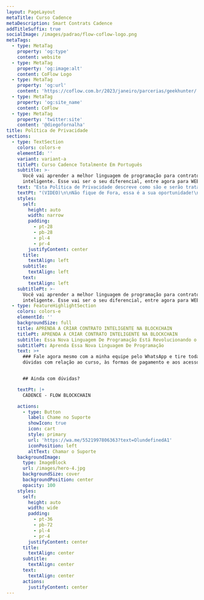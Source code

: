 ```yaml
---
layout: PageLayout
metaTitle: Curso Cadence
metaDescription: Smart Contrats Cadence
addTitleSuffix: true
socialImage: /images/padrao/flow-coflow-logo.png
metaTags:
  - type: MetaTag
    property: 'og:type'
    content: website
  - type: MetaTag
    property: 'og:image:alt'
    content: CoFlow Logo
  - type: MetaTag
    property: 'og:url'
    content: 'https://coflow.com.br/2023/janeiro/parcerias/geekhunter/'
  - type: MetaTag
    property: 'og:site_name'
    content: CoFlow
  - type: MetaTag
    property: 'twitter:site'
    content: '@diegofornalha'
title: Política de Privacidade
sections:
  - type: TextSection
    colors: colors-e
    elementId: ''
    variant: variant-a
    titlePt: Curso Cadence Totalmente Em Português
    subtitle: >-
      Você vai aprender a melhor linguagem de programação para contrato
      inteligente. Esse vai ser o seu diferencial, entre agora para WEB 3.0!
    text: "Esta Política de Privacidade descreve como são e serão tratadas as Informações Confidenciais de Usuários tratados durante a utilização do endereço da rede mundial de computadores denominado www.coflow.com.br e quaisquer endereços de suas Afiliadas e subsidiárias (o “Site”).\n\nAo longo desta Política de Privacidade, utilizaremos algumas definições para facilitar seu entendimento, conforme abaixo:\n\n# I DEFINIÇÕES\n\n“Afiliadas” – significam todas as sociedades controladoras, controladas ou sob controle comum;\n\n“Dados Pessoais” – significa todas as informações que identifiquem ou tornem identificável uma pessoa natural;\n\n“Dados Sensíveis” – significam todos os dados que revelem a origem racial ou étnica, opiniões políticas e convicções religiosas ou filosóficas, filiação sindical, dado referente à saúde ou à vida sexual e dado genético ou biométrico, quando vinculado a uma pessoa natural;\n\n“Informações Confidenciais” significam todas as informações, documentos e dados, sejam de caráter técnico, não técnico, financeiro, comercial ou pessoal, disponibilizado pelos Usuários no âmbito da utilização do Site. Também serão consideradas Informações Confidenciais aquelas que contenham qualquer espécie de Dado Pessoal ou Sensível dos Usuários, ao(s) qual(is) a Coflow teve acesso em decorrência da utilização do Site pelo Usuário;\n\n“Política de Privacidade” – significa esta Política de Privacidade;\n\n\_“Site” – significa o endereço da rede mundial de computadores denominado www.coflow.com.br, bem como quaisquer endereços de suas Afiliadas e subsidiárias;\n\n“Coflow” – significa Coflow Mídia e Produções Audiovisuais Ltda., sociedade empresária limitada, constituída e existente de acordo com as leis da República Federativa do Brasil, com sede na cidade e Estado do Rio de Janeiro, com seus atos constitutivos registrados na Junta Comercial do Estado do Rio de Janeiro, bem como por todas as suas Afiliadas e subsidiárias;\n\n“Usuário” – significa toda pessoa física ou jurídica que acessar o Site.\n\n# II INFORMAÇÕES COLETADAS\n\nPara cadastrar-se no Site e manter seus acessos, os Usuários podem vir a fornecer alguns de seus Dados Pessoais (como por ex.: nome, endereço, número de telefone, CPF/ME, etc.) bem como outros dados relativos a meios de pagamento, sendo que em relação a este último, sua validação e regularidade serão checadas junto à plataforma da Receita Federal do Brasil, através de ferramenta de empresa terceirizada habilitada.\\[TLG1]\_ O Usuário declara que tais Dados Pessoais são fornecidos voluntariamente e sua atualização poderá ser requerida regularmente. Existem informações que poderão ser coletadas automaticamente durante a utilização do Site pelo Usuário. Isto porque, assim como boa parte dos sites, a Coflow poderá utilizar “cookies” para coletar outras informações durante a visita dos Usuários à Plataforma e/ou do Site, como por exemplo, mas não se limitando, a identificação das páginas visitadas ou o tempo dispendido nas mesmas, com o objetivo de melhor adequar a Plataforma, o Site e os conteúdos neles contidos aos interesses e necessidades de seus Usuários.\n\n“Cookies” são pequenos arquivos de informação, não-identificáveis, que um site transfere para o dispositivo eletrônico, acerca do Usuário que o acessa, com o propósito de coleta de informações e manutenção de registros de navegação e consumo, para melhor adequar o respectivo site ao perfil de navegação do visitante. Caso deseje, o Usuário poderá, a qualquer momento, ajustar o seu navegador para recusar “cookies” durante a utilização do Site.\n\nÉ importante ressaltar que nem todo “Cookie” contém informações que permitem a identificação do titular dos dados, uma vez que determinados tipos de “cookies” podem ser empregados exclusivamente para que o Site seja carregado corretamente ou para que suas funcionalidades sejam executadas como esperado. As informações eventualmente armazenadas em “Cookies” que permitam identificar um visitante ou usuário serão consideradas como Dados Pessoais dos respectivos Usuários, e receberão o tratamento adequado, respeitado o disposto nas leis aplicáveis.\n\nDurante a utilização do Site também poderão ser coletados dados de acesso do Usuário, como o IP utilizado ou a data e hora de acesso ao Site, para fins estatísticos e para efeitos de prova.\n\n# III USO DAS INFORMAÇÕES\n\nA Coflow poderá realizar o tratamento das Informações Confidenciais nos termos e limitações da legislação em vigor, somente para as finalidades vinculadas à suas atividades e/ou de parceiros, incluindo mas não se limitando ao envio de e-mails, mensagens e notificações sobre atividades, anúncios, informações promocionais, campanhas de marketing em geral, avisos relacionados a temas de interesse dos Usuários bem como outros comunicados.\n\nTodas as informações fornecidas (inclusive em virtude da utilização do Site) pelo Usuário serão tratadas como Informações Confidenciais e estão sujeitas a todos os direitos e medidas de segurança asseguradas pela legislação aplicável. Estas informações poderão ser compartilhadas, desde que de acordo com a legislação, com empresas parceiras (como, por exemplo, bandeiras de cartão de crédito, empresas de transporte, agências de publicidade, anunciantes de produtos e serviços relacionados à Coflow), na condição de operadoras, para o estrito cumprimento da finalidade para a qual tratamos seus dados. Ressaltamos que esses terceiros não estão autorizados a usar ou divulgar tais informações de qualquer outra maneira que não as previstas nesta Política de Privacidade.\n\nO usuário se compromete a fazer uso adequado dos conteúdos e da informação que o Coflow oferece no site e com caráter enunciativo, mas não limitativo:\n\n*   A) Não se envolver em atividades que sejam ilegais ou contrárias à boa fé a à ordem pública;\n\n*   B) Não difundir propaganda ou conteúdo de natureza racista, xenofóbica, ou casas de apostas online (ex.: Betano), jogos de sorte e azar, qualquer tipo de pornografia ilegal, de apologia ao terrorismo ou contra os direitos humanos;\n\n*   C) Não causar danos aos sistemas físicos (hardwares) e lógicos (softwares) do Coflow, de seus fornecedores ou terceiros, para introduzir ou disseminar vírus informáticos ou quaisquer outros sistemas de hardware ou software que sejam capazes de causar danos anteriormente mencionados.\n\nO uso continuado de nosso site será considerado como aceitação de nossas práticas em torno de privacidade e informações pessoais. Se você tiver alguma dúvida sobre como lidamos com dados do usuário e informações pessoais, entre em contato conosco pelo e-mail: suporte@coflow.com.br\n\n# IV DISPOSIÇÕES GERAIS\n\nTermos iniciados por letra maiúscula e não definidos na presente Política de Privacidade terão os significados atribuídos nos Termos de Uso. A proibição, invalidade ou inexequibilidade de qualquer disposição desta Política de Privacidade não invalidará ou afetará quaisquer outras disposições integrantes dessa Política, devendo permanecer em vigor todas as demais disposições deste instrumento que não tenham sido afetadas pela proibição, invalidade ou inexequibilidade da cláusula inoperante. A presente Política de Privacidade é regida e interpretada segundo as leis da República Federativa do Brasil e todas as disputas, ações e outros assuntos relacionados serão determinados de acordo com essa legislação.\n\nFica eleito o foro da Comarca do Rio de Janeiro, Estado do Rio de Janeiro, como o único\n\ncompetente para dirimir quaisquer controvérsias decorrentes deste instrumento, independentemente de qualquer outro por mais privilegiado que seja ou venha a ser.\n"
    textPt: "(VIDEO)\n\nNão fique de Fora, essa é a sua oportunidade!\n\nCADENCE - FLOW BLOCKCHAIN\n\n\\##De\_R$597\_por apenas\n\\## R$397,00 ou em\n\\##até 12x de\n\\## R$ 38,68\n\n!\\[]\\(https://bafkreiesz7tpwc5iq6hzz4roene4bkxqtwmhp5sol5epuhf2mskyswrkb4.ipfs.nftstorage.link/)\n\n\\*   Pagamento 100% seguro\n\\*   Acesso imediato\n\\*   7 dias de garantia\n\n\n"
    styles:
      self:
        height: auto
        width: narrow
        padding:
          - pt-28
          - pb-28
          - pl-4
          - pr-4
        justifyContent: center
      title:
        textAlign: left
      subtitle:
        textAlign: left
      text:
        textAlign: left
    subtitlePt: >-
      Você vai aprender a melhor linguagem de programação para contrato
      inteligente. Esse vai ser o seu diferencial, entre agora para WEB 3.0!
  - type: FeatureHighlightSection
    colors: colors-e
    elementId: ''
    backgroundSize: full
    title: APRENDA A CRIAR CONTRATO INTELIGENTE NA BLOCKCHAIN
    titlePt: APRENDA A CRIAR CONTRATO INTELIGENTE NA BLOCKCHAIN
    subtitle: Essa Nova Linguagem De Programação Está Revolucionando o Mundo Todo!
    subtitlePt: Aprenda Essa Nova Linguagem De Programação
    text: >+
      ### Fale agora mesmo com a minha equipe pelo WhatsApp e tire todas as suas
      dúvidas com relação ao curso, às formas de pagamento e aos acessos.


      ## Ainda com dúvidas?​

    textPt: |+
      CADENCE - FLOW BLOCKCHAIN

    actions:
      - type: Button
        label: Chame no Suporte
        showIcon: true
        icon: cart
        style: primary
        url: 'https://wa.me/5521997806363?text=OlundefinedA1'
        iconPosition: left
        altText: Chamar o Suporte
    backgroundImage:
      type: ImageBlock
      url: /images/hero-4.jpg
      backgroundSize: cover
      backgroundPosition: center
      opacity: 100
    styles:
      self:
        height: auto
        width: wide
        padding:
          - pt-36
          - pb-72
          - pl-4
          - pr-4
        justifyContent: center
      title:
        textAlign: center
      subtitle:
        textAlign: center
      text:
        textAlign: center
      actions:
        justifyContent: center
---
```

